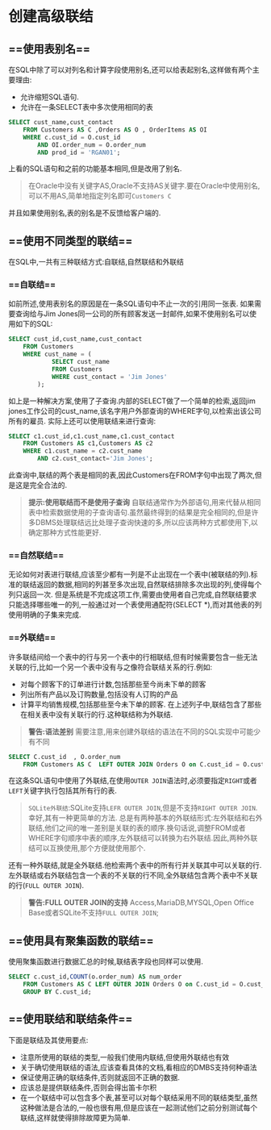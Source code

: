 # 创建高级联结
## ==使用表别名==
在SQL中除了可以对列名和计算字段使用别名,还可以给表起别名,这样做有两个主要理由:
* 允许缩短SQL语句.
* 允许在一条SELECT表中多次使用相同的表
``` SQL
SELECT cust_name,cust_contact
    FROM Customers AS C ,Orders AS O , OrderItems AS OI
    WHERE c.cust_id = O.cust_id
        AND OI.order_num = O.order_num
        AND prod_id = 'RGAN01';
```
上看的SQL语句和之前的功能基本相同,但是改用了别名.

> 在Oracle中没有关键字AS,Oracle不支持AS关键字.要在Oracle中使用别名,可以不用AS,简单地指定列名即可`Customers C`

并且如果使用别名,表的别名是不反馈给客户端的.
## ==使用不同类型的联结==
在SQL中,一共有三种联结方式:自联结,自然联结和外联结

### ==自联结==
如前所述,使用表别名的原因是在一条SQL语句中不止一次的引用同一张表.
如果需要查询给与Jim Jones同一公司的所有顾客发送一封邮件,如果不使用别名可以使用如下的SQL:
``` SQL
SELECT cust_id,cust_name,cust_contact
    FROM Customers
    WHERE cust_name = (
            SELECT cust_name
            FROM Customers
            WHERE cust_contact = 'Jim Jones'
        );
```
如上是一种解决方案,使用了子查询.内部的SELECT做了一个简单的检索,返回jim jones工作公司的cust_name,该名字用户外部查询的WHERE字句,以检索出该公司所有的雇员.
实际上还可以使用联结来进行查询:
```SQL
SELECT c1.cust_id,c1.cust_name,c1.cust_contact
    FROM Customers AS c1,Customers AS c2
    WHERE c1.cust_name = c2.cust_name
        AND c2.cust_contact='Jim Jones';
```
此查询中,联结的两个表是相同的表,因此Customers在FROM字句中出现了两次,但是这是完全合法的.
> **提示:使用联结而不是使用子查询**
> 自联结通常作为外部语句,用来代替从相同表中检索数据使用的子查询语句.虽然最终得到的结果是完全相同的,但是许多DBMS处理联结远比处理子查询快速的多,所以应该两种方式都使用下,以确定那种方式性能更好.

### ==自然联结==
无论如何对表进行联结,应该至少都有一列是不止出现在一个表中(被联结的列).标准的联结返回的数据,相同的列甚至多次出现,自然联结排除多次出现的列,使得每个列只返回一次.
但是系统是不完成这项工作,需要由使用者自己完成,自然联结要求只能选择哪些唯一的列,一般通过对一个表使用通配符(SELECT *),而对其他表的列使用明确的子集来完成.

### ==外联结==
许多联结间给一个表中的行与另一个表中的行相联结,但有时候需要包含一些无法关联的行,比如一个另一个表中没有与之像符合联结关系的行.例如:
* 对每个顾客下的订单进行计数,包括那些至今尚未下单的顾客
* 列出所有产品以及订购数量,包括没有人订购的产品
* 计算平均销售规模,包括那些至今未下单的顾客.
  在上述列子中,联结包含了那些在相关表中没有关联行的行.这种联结称为外联结.
>**警告:语法差别**
>需要注意,用来创建外联结的语法在不同的SQL实现中可能少有不同
```SQL
SELECT C.cust_id  , O.order_num
    FROM Customers AS C  LEFT OUTER JOIN Orders O on C.cust_id = O.cust_id;
```
在这条SQL语句中使用了外联结,在使用`OUTER JOIN`语法时,必须要指定`RIGHT`或者`LEFT`关键字执行包括其所有行的表.
>`SQLite外联结`:SQLite支持`LEFR OUTER JOIN`,但是不支持`RIGHT OUTER JOIN`.幸好,其有一种更简单的方法.
> 总是有两种基本的外联结形式:左外联结和右外联结,他们之间的唯一差别是关联的表的顺序.换句话说,调整FROM或者WHERE字句顺序中表的顺序,左外联结可以转换为右外联结.因此,两种外联结可以互换使用,那个方便就使用那个.

还有一种外联结,就是全外联结.他检索两个表中的所有行并关联其中可以关联的行.左外联结或右外联结包含一个表的不关联的行不同,全外联结包含两个表中不关联的行(`FULL OUTER JOIN`).
>**警告:FULL OUTER JOIN的支持**
>Access,MariaDB,MYSQL,Open Office Base或者SQLite不支持`FULL OUTER JOIN`;

## ==使用具有聚集函数的联结==
使用聚集函数进行数据汇总的时候,联结表字段也同样可以使用.
```SQL
SELECT c.cust_id,COUNT(o.order_num) AS num_order
    FROM Customers AS C LEFT OUTER JOIN Orders O on C.cust_id = O.cust_id
    GROUP BY C.cust_id;
```
## ==使用联结和联结条件==
下面是联结及其使用要点:
* 注意所使用的联结的类型,一般我们使用内联结,但使用外联结也有效
* 关于确切使用联结的语法,应该查看具体的文档,看相应的DMBS支持何种语法
* 保证使用正确的联结条件,否则就返回不正确的数据.
* 应该总是提供联结条件,否则会得出笛卡尔积
* 在一个联结中可以包含多个表,甚至可以对每个联结采用不同的联结类型,虽然这种做法是合法的,一般也很有用,但是应该在一起测试他们之前分别测试每个联结,这样就使得排除故障更为简单.